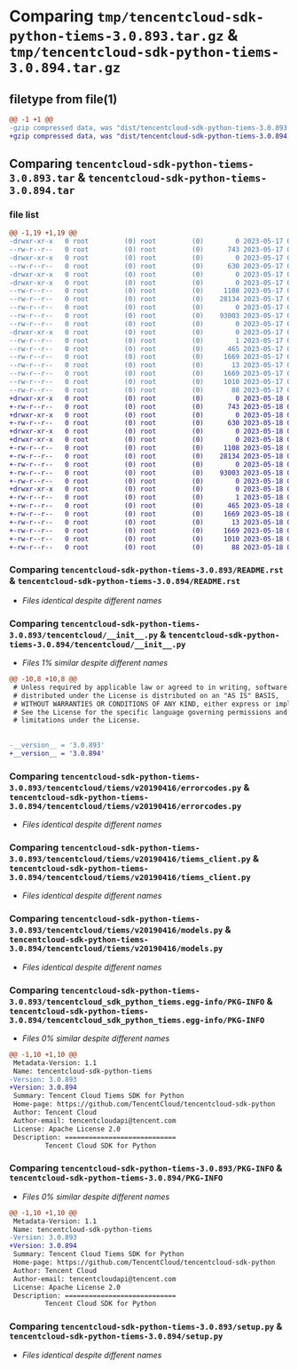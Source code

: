# Comparing `tmp/tencentcloud-sdk-python-tiems-3.0.893.tar.gz` & `tmp/tencentcloud-sdk-python-tiems-3.0.894.tar.gz`

## filetype from file(1)

```diff
@@ -1 +1 @@
-gzip compressed data, was "dist/tencentcloud-sdk-python-tiems-3.0.893.tar", last modified: Wed May 17 03:42:47 2023, max compression
+gzip compressed data, was "dist/tencentcloud-sdk-python-tiems-3.0.894.tar", last modified: Thu May 18 00:39:34 2023, max compression
```

## Comparing `tencentcloud-sdk-python-tiems-3.0.893.tar` & `tencentcloud-sdk-python-tiems-3.0.894.tar`

### file list

```diff
@@ -1,19 +1,19 @@
-drwxr-xr-x   0 root         (0) root         (0)        0 2023-05-17 03:42:47.000000 tencentcloud-sdk-python-tiems-3.0.893/
--rw-r--r--   0 root         (0) root         (0)      743 2023-05-17 03:42:47.000000 tencentcloud-sdk-python-tiems-3.0.893/README.rst
-drwxr-xr-x   0 root         (0) root         (0)        0 2023-05-17 03:42:47.000000 tencentcloud-sdk-python-tiems-3.0.893/tencentcloud/
--rw-r--r--   0 root         (0) root         (0)      630 2023-05-17 03:42:47.000000 tencentcloud-sdk-python-tiems-3.0.893/tencentcloud/__init__.py
-drwxr-xr-x   0 root         (0) root         (0)        0 2023-05-17 03:42:47.000000 tencentcloud-sdk-python-tiems-3.0.893/tencentcloud/tiems/
-drwxr-xr-x   0 root         (0) root         (0)        0 2023-05-17 03:42:47.000000 tencentcloud-sdk-python-tiems-3.0.893/tencentcloud/tiems/v20190416/
--rw-r--r--   0 root         (0) root         (0)     1108 2023-05-17 03:42:47.000000 tencentcloud-sdk-python-tiems-3.0.893/tencentcloud/tiems/v20190416/errorcodes.py
--rw-r--r--   0 root         (0) root         (0)    28134 2023-05-17 03:42:47.000000 tencentcloud-sdk-python-tiems-3.0.893/tencentcloud/tiems/v20190416/tiems_client.py
--rw-r--r--   0 root         (0) root         (0)        0 2023-05-17 03:42:47.000000 tencentcloud-sdk-python-tiems-3.0.893/tencentcloud/tiems/v20190416/__init__.py
--rw-r--r--   0 root         (0) root         (0)    93003 2023-05-17 03:42:47.000000 tencentcloud-sdk-python-tiems-3.0.893/tencentcloud/tiems/v20190416/models.py
--rw-r--r--   0 root         (0) root         (0)        0 2023-05-17 03:42:47.000000 tencentcloud-sdk-python-tiems-3.0.893/tencentcloud/tiems/__init__.py
-drwxr-xr-x   0 root         (0) root         (0)        0 2023-05-17 03:42:47.000000 tencentcloud-sdk-python-tiems-3.0.893/tencentcloud_sdk_python_tiems.egg-info/
--rw-r--r--   0 root         (0) root         (0)        1 2023-05-17 03:42:47.000000 tencentcloud-sdk-python-tiems-3.0.893/tencentcloud_sdk_python_tiems.egg-info/dependency_links.txt
--rw-r--r--   0 root         (0) root         (0)      465 2023-05-17 03:42:47.000000 tencentcloud-sdk-python-tiems-3.0.893/tencentcloud_sdk_python_tiems.egg-info/SOURCES.txt
--rw-r--r--   0 root         (0) root         (0)     1669 2023-05-17 03:42:47.000000 tencentcloud-sdk-python-tiems-3.0.893/tencentcloud_sdk_python_tiems.egg-info/PKG-INFO
--rw-r--r--   0 root         (0) root         (0)       13 2023-05-17 03:42:47.000000 tencentcloud-sdk-python-tiems-3.0.893/tencentcloud_sdk_python_tiems.egg-info/top_level.txt
--rw-r--r--   0 root         (0) root         (0)     1669 2023-05-17 03:42:47.000000 tencentcloud-sdk-python-tiems-3.0.893/PKG-INFO
--rw-r--r--   0 root         (0) root         (0)     1010 2023-05-17 03:42:47.000000 tencentcloud-sdk-python-tiems-3.0.893/setup.py
--rw-r--r--   0 root         (0) root         (0)       88 2023-05-17 03:42:47.000000 tencentcloud-sdk-python-tiems-3.0.893/setup.cfg
+drwxr-xr-x   0 root         (0) root         (0)        0 2023-05-18 00:39:34.000000 tencentcloud-sdk-python-tiems-3.0.894/
+-rw-r--r--   0 root         (0) root         (0)      743 2023-05-18 00:39:34.000000 tencentcloud-sdk-python-tiems-3.0.894/README.rst
+drwxr-xr-x   0 root         (0) root         (0)        0 2023-05-18 00:39:34.000000 tencentcloud-sdk-python-tiems-3.0.894/tencentcloud/
+-rw-r--r--   0 root         (0) root         (0)      630 2023-05-18 00:39:34.000000 tencentcloud-sdk-python-tiems-3.0.894/tencentcloud/__init__.py
+drwxr-xr-x   0 root         (0) root         (0)        0 2023-05-18 00:39:34.000000 tencentcloud-sdk-python-tiems-3.0.894/tencentcloud/tiems/
+drwxr-xr-x   0 root         (0) root         (0)        0 2023-05-18 00:39:34.000000 tencentcloud-sdk-python-tiems-3.0.894/tencentcloud/tiems/v20190416/
+-rw-r--r--   0 root         (0) root         (0)     1108 2023-05-18 00:39:34.000000 tencentcloud-sdk-python-tiems-3.0.894/tencentcloud/tiems/v20190416/errorcodes.py
+-rw-r--r--   0 root         (0) root         (0)    28134 2023-05-18 00:39:34.000000 tencentcloud-sdk-python-tiems-3.0.894/tencentcloud/tiems/v20190416/tiems_client.py
+-rw-r--r--   0 root         (0) root         (0)        0 2023-05-18 00:39:34.000000 tencentcloud-sdk-python-tiems-3.0.894/tencentcloud/tiems/v20190416/__init__.py
+-rw-r--r--   0 root         (0) root         (0)    93003 2023-05-18 00:39:34.000000 tencentcloud-sdk-python-tiems-3.0.894/tencentcloud/tiems/v20190416/models.py
+-rw-r--r--   0 root         (0) root         (0)        0 2023-05-18 00:39:34.000000 tencentcloud-sdk-python-tiems-3.0.894/tencentcloud/tiems/__init__.py
+drwxr-xr-x   0 root         (0) root         (0)        0 2023-05-18 00:39:34.000000 tencentcloud-sdk-python-tiems-3.0.894/tencentcloud_sdk_python_tiems.egg-info/
+-rw-r--r--   0 root         (0) root         (0)        1 2023-05-18 00:39:34.000000 tencentcloud-sdk-python-tiems-3.0.894/tencentcloud_sdk_python_tiems.egg-info/dependency_links.txt
+-rw-r--r--   0 root         (0) root         (0)      465 2023-05-18 00:39:34.000000 tencentcloud-sdk-python-tiems-3.0.894/tencentcloud_sdk_python_tiems.egg-info/SOURCES.txt
+-rw-r--r--   0 root         (0) root         (0)     1669 2023-05-18 00:39:34.000000 tencentcloud-sdk-python-tiems-3.0.894/tencentcloud_sdk_python_tiems.egg-info/PKG-INFO
+-rw-r--r--   0 root         (0) root         (0)       13 2023-05-18 00:39:34.000000 tencentcloud-sdk-python-tiems-3.0.894/tencentcloud_sdk_python_tiems.egg-info/top_level.txt
+-rw-r--r--   0 root         (0) root         (0)     1669 2023-05-18 00:39:34.000000 tencentcloud-sdk-python-tiems-3.0.894/PKG-INFO
+-rw-r--r--   0 root         (0) root         (0)     1010 2023-05-18 00:39:34.000000 tencentcloud-sdk-python-tiems-3.0.894/setup.py
+-rw-r--r--   0 root         (0) root         (0)       88 2023-05-18 00:39:34.000000 tencentcloud-sdk-python-tiems-3.0.894/setup.cfg
```

### Comparing `tencentcloud-sdk-python-tiems-3.0.893/README.rst` & `tencentcloud-sdk-python-tiems-3.0.894/README.rst`

 * *Files identical despite different names*

### Comparing `tencentcloud-sdk-python-tiems-3.0.893/tencentcloud/__init__.py` & `tencentcloud-sdk-python-tiems-3.0.894/tencentcloud/__init__.py`

 * *Files 1% similar despite different names*

```diff
@@ -10,8 +10,8 @@
 # Unless required by applicable law or agreed to in writing, software
 # distributed under the License is distributed on an "AS IS" BASIS,
 # WITHOUT WARRANTIES OR CONDITIONS OF ANY KIND, either express or implied.
 # See the License for the specific language governing permissions and
 # limitations under the License.
 
 
-__version__ = '3.0.893'
+__version__ = '3.0.894'
```

### Comparing `tencentcloud-sdk-python-tiems-3.0.893/tencentcloud/tiems/v20190416/errorcodes.py` & `tencentcloud-sdk-python-tiems-3.0.894/tencentcloud/tiems/v20190416/errorcodes.py`

 * *Files identical despite different names*

### Comparing `tencentcloud-sdk-python-tiems-3.0.893/tencentcloud/tiems/v20190416/tiems_client.py` & `tencentcloud-sdk-python-tiems-3.0.894/tencentcloud/tiems/v20190416/tiems_client.py`

 * *Files identical despite different names*

### Comparing `tencentcloud-sdk-python-tiems-3.0.893/tencentcloud/tiems/v20190416/models.py` & `tencentcloud-sdk-python-tiems-3.0.894/tencentcloud/tiems/v20190416/models.py`

 * *Files identical despite different names*

### Comparing `tencentcloud-sdk-python-tiems-3.0.893/tencentcloud_sdk_python_tiems.egg-info/PKG-INFO` & `tencentcloud-sdk-python-tiems-3.0.894/tencentcloud_sdk_python_tiems.egg-info/PKG-INFO`

 * *Files 0% similar despite different names*

```diff
@@ -1,10 +1,10 @@
 Metadata-Version: 1.1
 Name: tencentcloud-sdk-python-tiems
-Version: 3.0.893
+Version: 3.0.894
 Summary: Tencent Cloud Tiems SDK for Python
 Home-page: https://github.com/TencentCloud/tencentcloud-sdk-python
 Author: Tencent Cloud
 Author-email: tencentcloudapi@tencent.com
 License: Apache License 2.0
 Description: ============================
         Tencent Cloud SDK for Python
```

### Comparing `tencentcloud-sdk-python-tiems-3.0.893/PKG-INFO` & `tencentcloud-sdk-python-tiems-3.0.894/PKG-INFO`

 * *Files 0% similar despite different names*

```diff
@@ -1,10 +1,10 @@
 Metadata-Version: 1.1
 Name: tencentcloud-sdk-python-tiems
-Version: 3.0.893
+Version: 3.0.894
 Summary: Tencent Cloud Tiems SDK for Python
 Home-page: https://github.com/TencentCloud/tencentcloud-sdk-python
 Author: Tencent Cloud
 Author-email: tencentcloudapi@tencent.com
 License: Apache License 2.0
 Description: ============================
         Tencent Cloud SDK for Python
```

### Comparing `tencentcloud-sdk-python-tiems-3.0.893/setup.py` & `tencentcloud-sdk-python-tiems-3.0.894/setup.py`

 * *Files identical despite different names*

